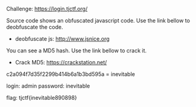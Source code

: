 Challenge: https://login.tjctf.org/

Source code shows an obfuscated javascript code. Use the link bellow to deobfuscate the code.
- deobfuscate js: http://www.jsnice.org

You can see a MD5 hash. Use the link bellow to crack it.
- Crack MD5: https://crackstation.net/

c2a094f7d35f2299b414b6a1b3bd595a = 	inevitable

login: admin
password: inevitable

flag: tjctf{inevitable890898}
